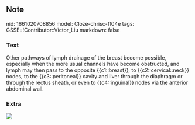 ## Note
nid: 1661020708856
model: Cloze-chrisc-ff04e
tags: GSSE::!Contributor::Victor_Liu
markdown: false

### Text
Other pathways of lymph drainage of the breast become possible, especially when the more usual channels have become obstructed, and lymph may then pass to the opposite {{c1::breast}}, to {{c2::cervical::neck}} nodes, to the {{c3::peritoneal}} cavity and liver through the diaphragm or through the rectus sheath, or even to {{c4::inguinal}} nodes via the anterior abdominal wall.

### Extra
<img src="paste-33c2c94e29bf99ec120ece55f9a5b52547305c2b.jpg">
